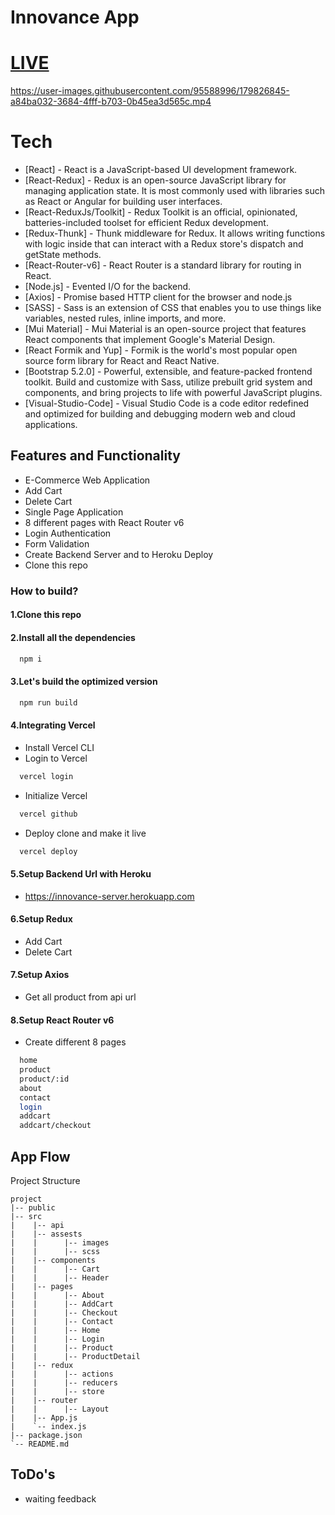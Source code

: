 # Innovance App
# [LIVE](https://innovance-app.vercel.app/)

https://user-images.githubusercontent.com/95588996/179826845-a84ba032-3684-4fff-b703-0b45ea3d565c.mp4


# Tech

- [React] - React is a JavaScript-based UI development framework.
- [React-Redux] - Redux is an open-source JavaScript library for managing application state. It is most commonly used with libraries such as React or Angular for building user interfaces.
- [React-ReduxJs/Toolkit] - Redux Toolkit is an official, opinionated, batteries-included toolset for efficient Redux development.
- [Redux-Thunk] - Thunk middleware for Redux. It allows writing functions with logic inside that can interact with a Redux store's dispatch and getState methods.
- [React-Router-v6] - React Router is a standard library for routing in React.
- [Node.js] - Evented I/O for the backend.
- [Axios] - Promise based HTTP client for the browser and node.js
- [SASS] - Sass is an extension of CSS that enables you to use things like variables, nested rules, inline imports, and more.
- [Mui Material] - Mui Material is an open-source project that features React components that implement Google's Material Design.
- [React Formik and Yup] - Formik is the world's most popular open source form library for React and React Native.
- [Bootstrap 5.2.0] - Powerful, extensible, and feature-packed frontend toolkit. Build and customize with Sass, utilize prebuilt grid system and components, and bring projects to life with powerful JavaScript plugins. 
- [Visual-Studio-Code] - Visual Studio Code is a code editor redefined and optimized for building and debugging modern web and cloud applications.

## Features and Functionality

- E-Commerce Web Application
- Add Cart
- Delete Cart
- Single Page Application
- 8 different pages with React Router v6
- Login Authentication
- Form Validation
- Create Backend Server and to Heroku Deploy
- Clone this repo

### How to build?

#### 1.Clone this repo

#### 2.Install all the dependencies

```sh
  npm i
```

#### 3.Let's build the optimized version

```sh
  npm run build
```

#### 4.Integrating Vercel

- Install Vercel CLI
- Login to Vercel

```sh
  vercel login
```

- Initialize Vercel

```sh
  vercel github
```

- Deploy clone and make it live

```sh
  vercel deploy
```
#### 5.Setup Backend Url with Heroku

- https://innovance-server.herokuapp.com


#### 6.Setup Redux

- Add Cart
- Delete Cart

#### 7.Setup Axios

- Get all product from api url

#### 8.Setup React Router v6

- Create different 8 pages

```sh
  home
  product
  product/:id
  about
  contact  
  login
  addcart
  addcart/checkout
```


## App Flow

Project Structure
```
project
|-- public
|-- src
|    |-- api
|    |-- assests
|    |      |-- images
|    |      |-- scss
|    |-- components
|    |      |-- Cart
|    |      |-- Header
|    |-- pages
|    |      |-- About
|    |      |-- AddCart
|    |      |-- Checkout
|    |      |-- Contact
|    |      |-- Home
|    |      |-- Login
|    |      |-- Product
|    |      |-- ProductDetail
|    |-- redux
|    |      |-- actions
|    |      |-- reducers
|    |      |-- store
|    |-- router
|    |      |-- Layout
|    |-- App.js
|    `-- index.js
|-- package.json
`-- README.md
```

## ToDo's

- waiting feedback